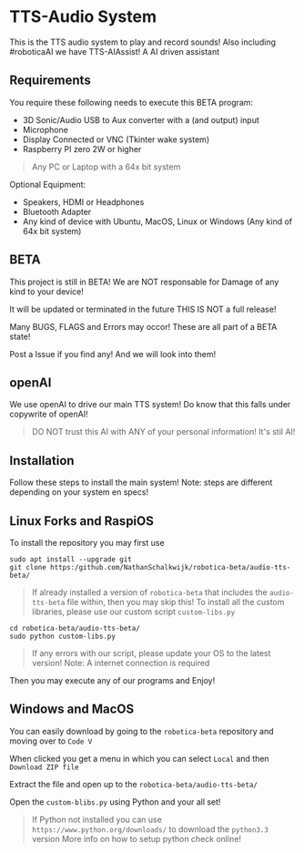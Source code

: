 TTS-Audio System
===

This is the TTS audio system to play and record sounds! Also including #roboticaAI we have TTS-AIAssist! A AI driven assistant

Requirements
---
You require these following needs to execute this BETA program:

- 3D Sonic/Audio USB to Aux converter with a (and output) input
- Microphone
- Display Connected or VNC (Tkinter wake system)
- Raspberry PI zero 2W or higher
> Any PC or Laptop with a 64x bit system

Optional Equipment:
- Speakers, HDMI or Headphones
- Bluetooth Adapter
- Any kind of device with Ubuntu, MacOS, Linux or Windows (Any kind of 64x bit system)

BETA
---
This project is still in BETA! We are NOT responsable for Damage of any kind to your device!

It will be updated or terminated in the future THIS IS NOT a full release!

Many BUGS, FLAGS and Errors may occor! These are all part of a BETA state!

Post a Issue if you find any! And we will look into them!

openAI
---
We use openAI to drive our main TTS system! Do know that this falls under copywrite of openAI!

> DO NOT trust this AI with ANY of your personal information! It's stil AI!


Installation
---
Follow these steps to install the main system! Note: steps are different depending on your system en specs!

Linux Forks and RaspiOS
-
To install the repository you may first use
```
sudo apt install --upgrade git
git clone https:/github.com/NathanSchalkwijk/robotica-beta/audio-tts-beta/
```
> If already installed a version of `robotica-beta` that includes the `audio-tts-beta` file within, then you may skip this!
To install all the custom libraries, please use our custom script `custom-libs.py`
```
cd robotica-beta/audio-tts-beta/
sudo python custom-libs.py
```
> If any errors with our script, please update your OS to the latest version! Note: A internet connection is required

Then you may execute any of our programs and Enjoy!

Windows and MacOS
-
You can easily download by going to the `robotica-beta` repository and moving over to `Code V`

When clicked you get a menu in which you can select `Local` and then `Download ZIP file`

Extract the file and open up to the `robotica-beta/audio-tts-beta/`

Open the `custom-blibs.py` using Python and your all set!
> If Python not installed you can use `https://www.python.org/downloads/` to download the `python3.3` version
> More info on how to setup python check online!

